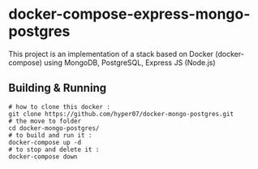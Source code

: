 # docker-compose-express-mongo-postgres

This project is an implementation of a stack based on Docker (docker-compose) using MongoDB, PostgreSQL, Express JS (Node.js)

## Building & Running

```
# how to clone this docker :
git clone https://github.com/hyper07/docker-mongo-postgres.git
# the move to folder
cd docker-mongo-postgres/
# to build and run it :
docker-compose up -d
# to stop and delete it :
docker-compose down
```
